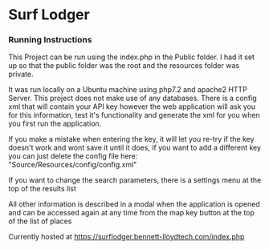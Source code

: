 <h1>Surf Lodger </h1>

<h3>Running Instructions</h3>

<p>This Project can be run using the index.php in the Public folder. I had it set up so that the public folder was 
the root and the resources folder was private.</p>

<p>It was run locally on a Ubuntu machine using php7.2 and apache2 HTTP Server. This project does not make use
of any databases. There is a config xml that will contain your API key however the web application will ask you
for this information, test it's functionality and generate the xml for you when you first run the application.</p>

<p>If you make a mistake when entering the key, it will let you re-try if the key doesn't work and wont save it 
until it does, if you want to add a different key you can just delete the config file here:
 "Source/Resources/config/config.xml"</p>

<p>If you want to change the search parameters, there is a settings menu at the top of the results list</p>

<p>All other information is described in a modal when the application is opened and can be accessed again 
at any time from the map key button at the top of the list of places</p>

<p>Currently hosted at <a href="https://surflodger.bennett-lloydtech.com/index.php">https://surflodger.bennett-lloydtech.com/index.php</a></p>
